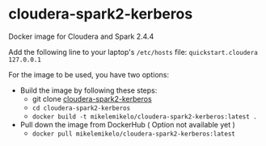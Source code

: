 # cloudera-spark2-kerberos
Docker image for Cloudera and Spark 2.4.4

Add the following line to your laptop's `/etc/hosts` file:
`quickstart.cloudera	127.0.0.1`

For the image to be used, you have two options:
* Build the image by following these steps:
  * git clone [cloudera-spark2-kerberos](https://github.com/mikelemikelo/cloudera-spark2-kerberos.git)
  * `cd cloudera-spark2-kerberos`
  * `docker build -t mikelemikelo/cloudera-spark2-kerberos:latest .`
* Pull down the image from DockerHub ( Option not available yet )
  * `docker pull mikelemikelo/cloudera-spark2-kerberos:latest`
  

